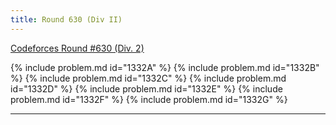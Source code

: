 ```yaml
---
title: Round 630 (Div II)
---
```


[Codeforces Round #630 (Div. 2)](https://codeforces.com/contest/1332)

{% include problem.md id="1332A" %}
{% include problem.md id="1332B" %}
{% include problem.md id="1332C" %}
{% include problem.md id="1332D" %}
{% include problem.md id="1332E" %}
{% include problem.md id="1332F" %}
{% include problem.md id="1332G" %}

* * *

<object data='notes/R-630.pdf' width='1000' height='1000' type='application/pdf'/>
